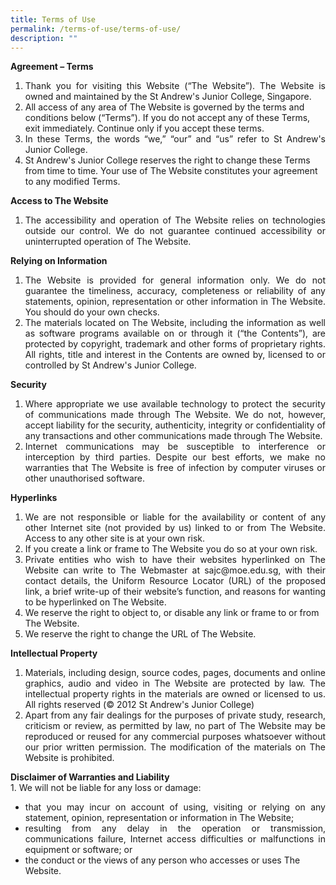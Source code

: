 ```yaml
---
title: Terms of Use
permalink: /terms-of-use/terms-of-use/
description: ""
---
```



<p><strong>Agreement &ndash; Terms</strong></p>
<ol>
<li align="justify">Thank you for visiting this Website (&ldquo;The Website&rdquo;). The Website is owned and maintained by the St Andrew's Junior College, Singapore.</li>
<li>All access of any area of The Website is governed by the terms and conditions below (&ldquo;Terms&rdquo;). If you do not accept any of these Terms, exit immediately. Continue only if you accept these terms.</li>
<li align="justify">In these Terms, the words &ldquo;we,&rdquo; &ldquo;our&rdquo; and &ldquo;us&rdquo; refer to St Andrew's Junior College.</li>
<li>St Andrew's Junior College reserves the right to change these Terms from time to time. Your use of The Website constitutes your agreement to any modified Terms.</li>
</ol>
<p><strong>Access to The Website</strong></p>
<ol>
<li align="justify">The accessibility and operation of The Website relies on technologies outside our control. We do not guarantee continued accessibility or uninterrupted operation of The Website.</li>
</ol>
<p><strong>Relying on Information</strong></p>
<ol>
<li align="justify">The Website is provided for general information only. We do not guarantee the timeliness, accuracy, completeness or reliability of any statements, opinion, representation or other information in The Website. You should do your own checks.</li>
<li align="justify">The materials located on The Website, including the information as well as software programs available on or through it (&ldquo;the Contents&rdquo;), are protected by copyright, trademark and other forms of proprietary rights. All rights, title and interest in the Contents are owned by, licensed to or controlled by St Andrew's Junior College.</li>
</ol>
<p><strong>Security</strong></p>
<ol>
<li align="justify">Where appropriate we use available technology to protect the security of communications made through The Website. We do not, however, accept liability for the security, authenticity, integrity or confidentiality of any transactions and other communications made through The Website.</li>
<li align="justify">Internet communications may be susceptible to interference or interception by third parties. Despite our best efforts, we make no warranties that The Website is free of infection by computer viruses or other unauthorised software.</li>
</ol>
<p><strong>Hyperlinks</strong></p>
<ol>
<li align="justify">We are not responsible or liable for the availability or content of any other Internet site (not provided by us) linked to or from The Website. Access to any other site is at your own risk.</li>
<li>If you create a link or frame to The Website you do so at your own risk.</li>
<li align="justify">Private entities who wish to have their websites hyperlinked on The Website can write to The Webmaster at sajc@moe.edu.sg, with their contact details, the Uniform Resource Locator (URL) of the proposed link, a brief write-up of their website&rsquo;s function, and reasons for wanting to be hyperlinked on The Website.</li>
<li>We reserve the right to object to, or disable any link or frame to or from The Website.</li>
<li>We reserve the right to change the URL of The Website.</li>
</ol>
<p><strong>Intellectual Property</strong></p>
<ol>
<li align="justify">Materials, including design, source codes, pages, documents and online graphics, audio and video in The Website are protected by law. The intellectual property rights in the materials are owned or licensed to us. All rights reserved (&copy; 2012 St Andrew's Junior College)</li>
<li align="justify">Apart from any fair dealings for the purposes of private study, research, criticism or review, as permitted by law, no part of The Website may be reproduced or reused for any commercial purposes whatsoever without our prior written permission. The modification of the materials on The Website is prohibited.</li>
</ol>
<p><strong>Disclaimer of Warranties and Liability<br /></strong>1. We will not be liable for any loss or damage:</p>
<div>
<ul>
<li align="justify">that you may incur on account of using, visiting or relying on any statement, opinion, representation or information in The Website;</li>
<li align="justify">resulting from any delay in the operation or transmission, communications failure, Internet access difficulties or malfunctions in equipment or software; or</li>
<li>the conduct or the views of any person who accesses or uses The Website.</li>
</ul>